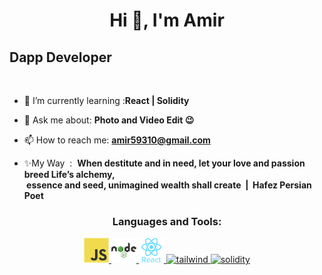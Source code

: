 <h1 align="center">Hi 👋, I'm Amir</h1>
<h2 align="left">Dapp Developer</h2>
</br>

- 🌱 I’m currently learning :**React | Solidity**

- 💬 Ask me about: **Photo and Video Edit 😉**

- 📫 How to reach me: **amir59310@gmail.com**

- ✨My Way &nbsp;:&nbsp;  **When destitute and in need, let your love and passion breed Life’s alchemy,  <br>&nbsp;essence and seed, unimagined wealth shall create&nbsp;&nbsp;|&nbsp; Hafez Persian Poet**

<p align="left">
</p>

<h3 align="center">Languages and Tools:</h3>

<p align="center" > <a href="https://developer.mozilla.org/en-US/docs/Web/JavaScript" target="_blank" rel="noreferrer"> <img src="https://raw.githubusercontent.com/devicons/devicon/master/icons/javascript/javascript-original.svg" alt="javascript" width="40" height="40"/> </a> <a href="https://nodejs.org" target="_blank" rel="noreferrer"> <img src="https://raw.githubusercontent.com/devicons/devicon/master/icons/nodejs/nodejs-original-wordmark.svg" alt="nodejs" width="40" height="40"/> </a> <a href="https://reactjs.org/" target="_blank" rel="noreferrer"> <img src="https://raw.githubusercontent.com/devicons/devicon/master/icons/react/react-original-wordmark.svg" alt="react" width="40" height="40"/> </a> <a href="https://tailwindcss.com/" target="_blank" rel="noreferrer"> <img src="https://www.vectorlogo.zone/logos/tailwindcss/tailwindcss-icon.svg" alt="tailwind" width="40" height="40"/> </a> <a href="https://soliditylang.org/" target="_blank" rel="noreferrer"> <img src="https://docs.soliditylang.org/en/v0.8.11/_static/logo.svg" alt="solidity" width="40" height="40"/> </a> </p>
